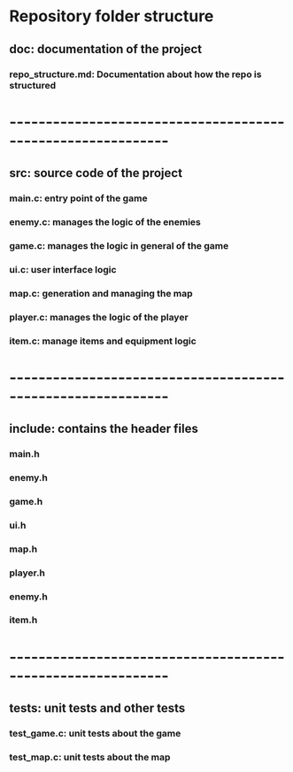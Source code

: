 # Repository folder structure

## doc: documentation of the project
### repo_structure.md: Documentation about how the repo is structured

# ------------------------------------------------------------

## src: source code of the project
### main.c: entry point of the game
### enemy.c: manages the logic of the enemies
### game.c: manages the logic in general of the game
### ui.c: user interface logic
### map.c: generation and managing the map
### player.c: manages the logic of the player
### item.c: manage items and equipment logic

# ------------------------------------------------------------

## include: contains the header files
### main.h
### enemy.h
### game.h
### ui.h
### map.h
### player.h
### enemy.h
### item.h

# ------------------------------------------------------------

## tests: unit tests and other tests
### test_game.c: unit tests about the game
### test_map.c: unit tests about the map